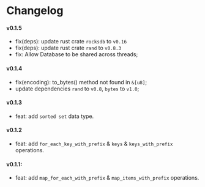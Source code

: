 # Changelog

#### v0.1.5

- fix(deps): update rust crate `rocksdb` to `v0.16`
- fix(deps): update rust crate `rand` to `v0.8.3`
- fix: Allow Database to be shared across threads;

#### v0.1.4

- fix(encoding): to_bytes() method not found in `&[u8]`;
- update dependencies `rand` to `v0.8`, `bytes` to `v1.0`;

#### v0.1.3

- feat: add `sorted set` data type.

#### v0.1.2

- feat: add `for_each_key_with_prefix` & `keys` & `keys_with_prefix` operations.

#### v0.1.1:

- feat: add `map_for_each_with_prefix` & `map_items_with_prefix` operations.
